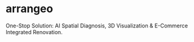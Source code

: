 # arrangeo
One-Stop Solution: AI Spatial Diagnosis, 3D Visualization &amp; E-Commerce Integrated Renovation.
